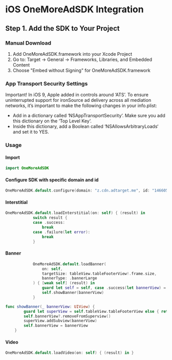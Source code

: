 # iOS OneMoreAdSDK Integration
## Step 1. Add the SDK to Your Project
### Manual Download

1. Add OneMoreAdSDK.framework into your Xcode Project
2. Go to: Target -> General -> Frameworks, Libraries, and Embedded Content
3. Choose "Embed without Signing" for OneMoreAdSDK.framework

### App Transport Security Settings

Important! In iOS 9, Apple added in controls around ‘ATS’. To ensure uninterrupted support for ironSource ad delivery across all mediation networks, it’s important to make the following changes in your info.plist:

* Add in a dictionary called ‘NSAppTransportSecurity‘. Make sure you add this dictionary on the ‘Top Level Key‘.
* Inside this dictionary, add a Boolean called ‘NSAllowsArbitraryLoads‘ and set it to YES.

### Usage
#### Import

```swift
import OneMoreAdSDK
```

#### Configure SDK with specific domain and id

```swift
OneMoreAdSDK.default.configure(domain: "z.cdn.adtarget.me", id: "1466054648")
```

#### Interstitial

```swift
OneMoreAdSDK.default.loadInterstitial(on: self) { (result) in
            switch result {
            case .success:
                break
            case .failure(let error):
                break
            }
```

#### Banner

```swift
            OneMoreAdSDK.default.loadBanner(
                on: self,
                targetSize: tableView.tableFooterView!.frame.size,
                bannerType: .bannerLarge
            ) { [weak self] (result) in
                guard let self = self, case .success(let bannerView) = result else { return }
                self.showBanner(bannerView)
            }
```

```swift
func showBanner(_ bannerView: UIView) {
        guard let superView = self.tableView.tableFooterView else { return }
        self.bannerView?.removeFromSuperview()
        superView.addSubview(bannerView)
        self.bannerView = bannerView
    }
```

#### Video

```swift
OneMoreAdSDK.default.loadVideo(on: self) { (result) in }
```
